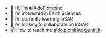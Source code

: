 - 👋 Hi, I’m @AldoPiombino
- 👀 I’m interested in Earth Sciences
- 🌱 I’m currently learning InSAR
- 💞️ I’m looking to collaborate on InSAR
- 📫 How to reach me aldo.piombino@unifi.it

<!---
AldoPiombino/AldoPiombino is a ✨ special ✨ repository because its `README.md` (this file) appears on your GitHub profile.
You can click the Preview link to take a look at your changes.
--->
